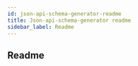 ```yaml
---
id: json-api-schema-generator-readme
title: Json-api-schema-generator readme
sidebar_label: Readme
---
```

## Readme